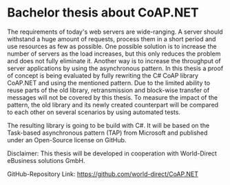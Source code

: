 # Bachelor thesis about CoAP.NET
The requirements of today's web servers are wide-ranging. A server should withstand a huge amount of requests, process them in a short period and use resources as few as possible. One possible solution is to increase the number of servers as the load increases, but this only reduces the problem and does not fully eliminate it. Another way is to increase the throughput of server applications by using the asynchronous pattern. In this thesis a proof of concept is being evaluated by fully rewriting the C# CoAP library CoAP.NET and using the mentioned pattern. Due to the limited ability to reuse parts of the old library, retransmission and block-wise transfer of messages will not be covered by this thesis. To measure the impact of the pattern, the old library and its newly created counterpart will be compared to each other on several scenarios by using automated tests.

The resulting library is going to be build with C#. It will be based on the Task-based asynchronous pattern (TAP) from Microsoft and published under an Open-Source license on GitHub.

Disclaimer: This thesis will be developed in cooperation with World-Direct eBusiness solutions GmbH.

GitHub-Repository Link: https://github.com/world-direct/CoAP.NET
